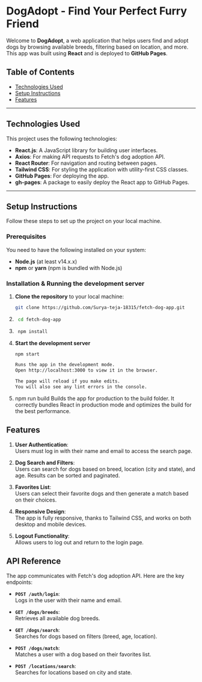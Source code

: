 # DogAdopt - Find Your Perfect Furry Friend

Welcome to **DogAdopt**, a web application that helps users find and adopt dogs by browsing available breeds, filtering based on location, and more. This app was built using **React** and is deployed to **GitHub Pages**.

## Table of Contents

- [Technologies Used](#technologies-used)
- [Setup Instructions](#setup-instructions)
- [Features](#features)

---

## Technologies Used

This project uses the following technologies:

- **React.js**: A JavaScript library for building user interfaces.
- **Axios**: For making API requests to Fetch's dog adoption API.
- **React Router**: For navigation and routing between pages.
- **Tailwind CSS**: For styling the application with utility-first CSS classes.
- **GitHub Pages**: For deploying the app.
- **gh-pages**: A package to easily deploy the React app to GitHub Pages.

---

## Setup Instructions

Follow these steps to set up the project on your local machine.

### Prerequisites

You need to have the following installed on your system:
- **Node.js** (at least v14.x.x)
- **npm** or **yarn** (npm is bundled with Node.js)

### Installation & Running the development server

1. **Clone the repository** to your local machine:
   ```bash
   git clone https://github.com/Surya-teja-18315/fetch-dog-app.git

2. ```bash 
    cd fetch-dog-app
3. ```bash 
    npm install
4. **Start the development server**
    ```bash 
    npm start

    Runs the app in the development mode.
    Open http://localhost:3000 to view it in the browser.

    The page will reload if you make edits.
    You will also see any lint errors in the console.

6. npm run build
Builds the app for production to the build folder.
It correctly bundles React in production mode and optimizes the build for the best performance.

## Features

1. **User Authentication**:  
   Users must log in with their name and email to access the search page.

2. **Dog Search and Filters**:  
   Users can search for dogs based on breed, location (city and state), and age. Results can be sorted and paginated.

3. **Favorites List**:  
   Users can select their favorite dogs and then generate a match based on their choices.

4. **Responsive Design**:  
   The app is fully responsive, thanks to Tailwind CSS, and works on both desktop and mobile devices.

5. **Logout Functionality**:  
   Allows users to log out and return to the login page.

## API Reference

The app communicates with Fetch's dog adoption API. Here are the key endpoints:

- **`POST /auth/login`**:  
  Logs in the user with their name and email.

- **`GET /dogs/breeds`**:  
  Retrieves all available dog breeds.

- **`GET /dogs/search`**:  
  Searches for dogs based on filters (breed, age, location).

- **`POST /dogs/match`**:  
  Matches a user with a dog based on their favorites list.

- **`POST /locations/search`**:  
  Searches for locations based on city and state.


